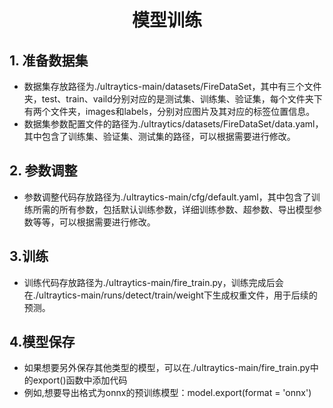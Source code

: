# <center>模型训练</center>
## 1. 准备数据集
- 数据集存放路径为./ultraytics-main/datasets/FireDataSet，其中有三个文件夹，test、train、vaild分别对应的是测试集、训练集、验证集，每个文件夹下有两个文件夹，images和labels，分别对应图片及其对应的标签位置信息。
- 数据集参数配置文件的路径为./ultraytics/datasets/FireDataSet/data.yaml，其中包含了训练集、验证集、测试集的路径，可以根据需要进行修改。
## 2. 参数调整
- 参数调整代码存放路径为./ultraytics-main/cfg/default.yaml，其中包含了训练所需的所有参数，包括默认训练参数，详细训练参数、超参数、导出模型参数等等，可以根据需要进行修改。

## 3.训练
- 训练代码存放路径为./ultraytics-main/fire_train.py，训练完成后会在./ultraytics-main/runs/detect/train/weight下生成权重文件，用于后续的预测。

## 4.模型保存
- 如果想要另外保存其他类型的模型，可以在./ultraytics-main/fire_train.py中的export()函数中添加代码
- 例如,想要导出格式为onnx的预训练模型：model.export(format = 'onnx')

